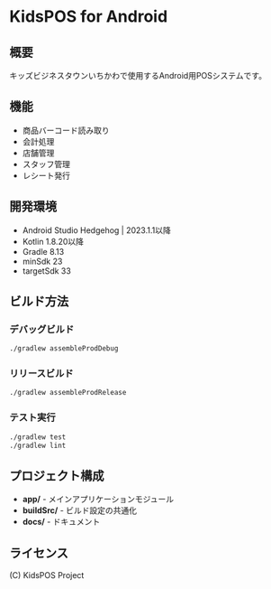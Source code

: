 # KidsPOS for Android

## 概要
キッズビジネスタウンいちかわで使用するAndroid用POSシステムです。

## 機能
- 商品バーコード読み取り
- 会計処理
- 店舗管理
- スタッフ管理
- レシート発行

## 開発環境
- Android Studio Hedgehog | 2023.1.1以降
- Kotlin 1.8.20以降
- Gradle 8.13
- minSdk 23
- targetSdk 33

## ビルド方法

### デバッグビルド
```bash
./gradlew assembleProdDebug
```

### リリースビルド
```bash
./gradlew assembleProdRelease
```

### テスト実行
```bash
./gradlew test
./gradlew lint
```

## プロジェクト構成
- **app/** - メインアプリケーションモジュール
- **buildSrc/** - ビルド設定の共通化
- **docs/** - ドキュメント

## ライセンス
(C) KidsPOS Project
